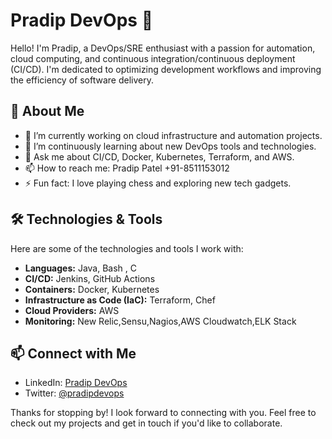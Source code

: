 # Pradip DevOps 👋

Hello! I'm Pradip, a DevOps/SRE enthusiast with a passion for automation, cloud computing, and continuous integration/continuous deployment (CI/CD). I'm dedicated to optimizing development workflows and improving the efficiency of software delivery.

## 🚀 About Me

- 🔭 I’m currently working on cloud infrastructure and automation projects.
- 🌱 I’m continuously learning about new DevOps tools and technologies.
- 💬 Ask me about CI/CD, Docker, Kubernetes, Terraform, and AWS.
- 📫 How to reach me: Pradip Patel +91-8511153012 
- ⚡ Fun fact: I love playing chess and exploring new tech gadgets.

## 🛠️ Technologies & Tools

Here are some of the technologies and tools I work with:

- **Languages:** Java, Bash , C 
- **CI/CD:** Jenkins, GitHub Actions
- **Containers:** Docker, Kubernetes
- **Infrastructure as Code (IaC):** Terraform, Chef
- **Cloud Providers:** AWS
- **Monitoring:** New Relic,Sensu,Nagios,AWS Cloudwatch,ELK Stack


## 📫 Connect with Me

- LinkedIn: [Pradip DevOps](https://www.linkedin.com/in/pradipdevops)
- Twitter: [@pradipdevops](https://twitter.com/pradipdevops)

Thanks for stopping by! I look forward to connecting with you. Feel free to check out my projects and get in touch if you'd like to collaborate.
